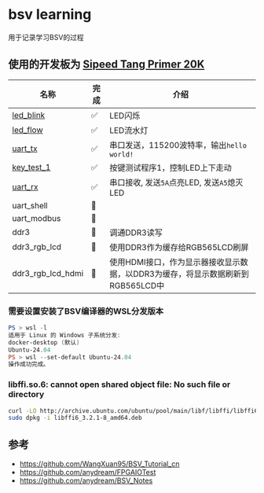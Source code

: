 # bsv learning

用于记录学习BSV的过程

## 使用的开发板为 [Sipeed Tang Primer 20K](https://wiki.sipeed.com/hardware/zh/tang/tang-primer-20k/primer-20k.html)

| 名称                         | 完成 | 介绍                                                                            |
| ---------------------------- | ---- | ------------------------------------------------------------------------------- |
| [led_blink](src/led_blink/)  | ✅    | LED闪烁                                                                         |
| [led_flow](src/led_flow/)    | ✅    | LED流水灯                                                                       |
| [uart_tx](src/uart_tx)       | ✅    | 串口发送，115200波特率，输出`hello world!`                                      |
| [key_test_1](src/key_test_1) | ✅    | 按键测试程序1，控制LED上下走动                                                  |
| [uart_rx](src/uart_rx)       | ✅    | 串口接收, 发送`5A`点亮LED, 发送`A5`熄灭LED                                      |
| uart_shell                   | 🚧    |                                                                                 |
| uart_modbus                  | 🚧    |                                                                                 |
| ddr3                         | 🚧    | 调通DDR3读写                                                                    |
| ddr3_rgb_lcd                 | 🚧    | 使用DDR3作为缓存给RGB565LCD刷屏                                                 |
| ddr3_rgb_lcd_hdmi            | 🚧    | 使用HDMI接口，作为显示器接收显示数据，以DDR3为缓存，将显示数据刷新到RGB565LCD中 |

### 需要设置安装了BSV编译器的WSL分发版本

```powershell
PS > wsl -l                  
适用于 Linux 的 Windows 子系统分发:
docker-desktop (默认)
Ubuntu-24.04
PS > wsl --set-default Ubuntu-24.04
操作成功完成。
```

### libffi.so.6: cannot open shared object file: No such file or directory

```bash
curl -LO http://archive.ubuntu.com/ubuntu/pool/main/libf/libffi/libffi6_3.2.1-8_amd64.deb
sudo dpkg -i libffi6_3.2.1-8_amd64.deb
```

## 参考

- <https://github.com/WangXuan95/BSV_Tutorial_cn>
- <https://github.com/anydream/FPGAIOTest>
- <https://github.com/anydream/BSV_Notes>
